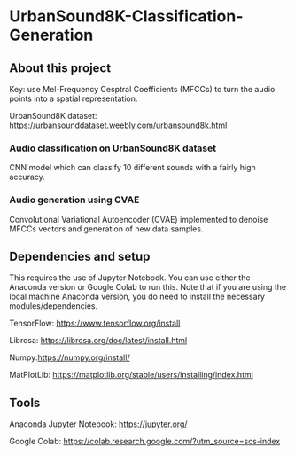 # UrbanSound8K-Classification-Generation

## About this project
Key: use Mel-Frequency Cesptral Coefficients (MFCCs) to turn the audio points into a spatial representation.

UrbanSound8K dataset: https://urbansounddataset.weebly.com/urbansound8k.html 

### Audio classification on UrbanSound8K dataset
CNN model which can classify 10 different sounds with a fairly high accuracy.

### Audio generation using CVAE
Convolutional Variational Autoencoder (CVAE) implemented to denoise MFCCs vectors and generation of new data samples.

## Dependencies and setup
This requires the use of Jupyter Notebook. You can use either the Anaconda version or Google Colab to run this. Note that if you are using the local machine Anaconda version, you do need to install the necessary modules/dependencies.

TensorFlow: https://www.tensorflow.org/install

Librosa: https://librosa.org/doc/latest/install.html

Numpy:https://numpy.org/install/

MatPlotLib: https://matplotlib.org/stable/users/installing/index.html

## Tools
Anaconda Jupyter Notebook: https://jupyter.org/

Google Colab: https://colab.research.google.com/?utm_source=scs-index
